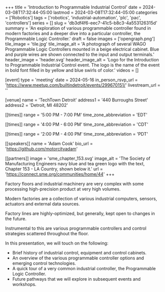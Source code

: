 +++
title = 'Introduction to Programmable Industrial Control'
date = 2024-03-08T17:32:44-05:00
lastmod = 2024-03-08T17:32:44-05:00
categories = ['Robotics']
tags = ['robotics', 'industrial-automation', 'plc', 'pac', 'controllers']
series = []
slug = 'db3df4f6-eec7-41c5-b8c3-4a553126315d'
summary = 'An exploration of various programmable controller found in modern factories and a deeper dive into a particular controller, the Programmable Logic Controller.'
draft = false
images = ['opengraph.png']
tile_image = 'tile.jpg'
tile_image_alt = 'A photograph of several WAGO Programmable Logic Controllers mounted in a beige electrical cabinet. Blue and purple wires are shown connected to the input and output terminals.'
header_image = 'header.svg'
header_image_alt = 'Logo for the Introduction to Programmable Industrial Control event. The logo is the name of the event in bold font filled in by yellow and blue swirls of color.'
videos = []

[event]
type = 'meeting'
date = 2024-05-16
in_person_rsvp_url = 'https://www.meetup.com/builtindetroit/events/299670151/'
livestream_url = ''

[venue]
name = 'TechTown Detroit'
address1 = '440 Burroughs Street'
address2 = 'Detroit, MI 48202'

[[times]]
range = '5:00 PM - 7:00 PM'
time_zone_abbreviation = 'EDT'

[[times]]
range = '4:00 PM - 6:00 PM'
time_zone_abbreviation = 'CDT'

[[times]]
range = '2:00 PM - 4:00 PM'
time_zone_abbreviation = 'PDT'

[[speakers]]
name = 'Adam Cook'
bio_url = 'https://github.com/motorcityadam'

[[partners]]
image = 'sme_chapter_153.svg'
image_alt = 'The Society of Manufacturing Engineers navy blue and tea green logo with the text, Chapter 153 - LA Country, shown below it.'
url = 'https://connect.sme.org/communities/home/44'
+++

Factory floors and industrial machinery are very complex with some processing high-precision product at very high volumes.

Modern factories are a collection of various industrial computers, sensors, actuators and external data sources.

Factory lines are highly-optimized, but generally, kept open to changes in the future.

Instrumental to this are various programmable controllers and control strategies scattered throughout the floor.

In this presentation, we will touch on the following:

- Brief history of industrial control, equipment and control cabinets.
- An overview of the various programmable controller options and emerging control technologies.
- A quick tour of a very common industrial controller, the Programmable Logic Controller.
- Future pathways that we will explore in subsequent events and workshops.

